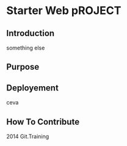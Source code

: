 # Starter Web pROJECT

## Introduction
something else
## Purpose

## Deployement
ceva
## How To Contribute
2014 Git.Training